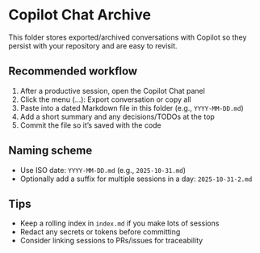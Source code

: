 # Copilot Chat Archive

This folder stores exported/archived conversations with Copilot so they persist with your repository and are easy to revisit.

## Recommended workflow
1. After a productive session, open the Copilot Chat panel
2. Click the menu (…): Export conversation or copy all
3. Paste into a dated Markdown file in this folder (e.g., `YYYY-MM-DD.md`)
4. Add a short summary and any decisions/TODOs at the top
5. Commit the file so it’s saved with the code

## Naming scheme
- Use ISO date: `YYYY-MM-DD.md` (e.g., `2025-10-31.md`)
- Optionally add a suffix for multiple sessions in a day: `2025-10-31-2.md`

## Tips
- Keep a rolling index in `index.md` if you make lots of sessions
- Redact any secrets or tokens before committing
- Consider linking sessions to PRs/issues for traceability
